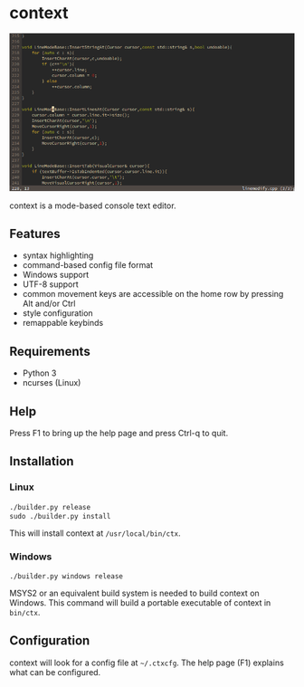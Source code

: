 # context

![demo](img/img.png)

context is a mode-based console text editor.


## Features

- syntax highlighting
- command-based config file format
- Windows support
- UTF-8 support
- common movement keys are accessible on the home row
  by pressing Alt and/or Ctrl
- style configuration
- remappable keybinds


## Requirements

- Python 3
- ncurses (Linux)


## Help

Press F1 to bring up the help page and press Ctrl-q to quit.

## Installation

### Linux

```
./builder.py release
sudo ./builder.py install
```

This will install context at `/usr/local/bin/ctx`.

### Windows

```
./builder.py windows release
```

MSYS2 or an equivalent build system is needed
to build context on Windows.
This command will build a portable executable of
context in `bin/ctx`.

## Configuration

context will look for a config file at `~/.ctxcfg`.
The help page (F1) explains what can be configured.

